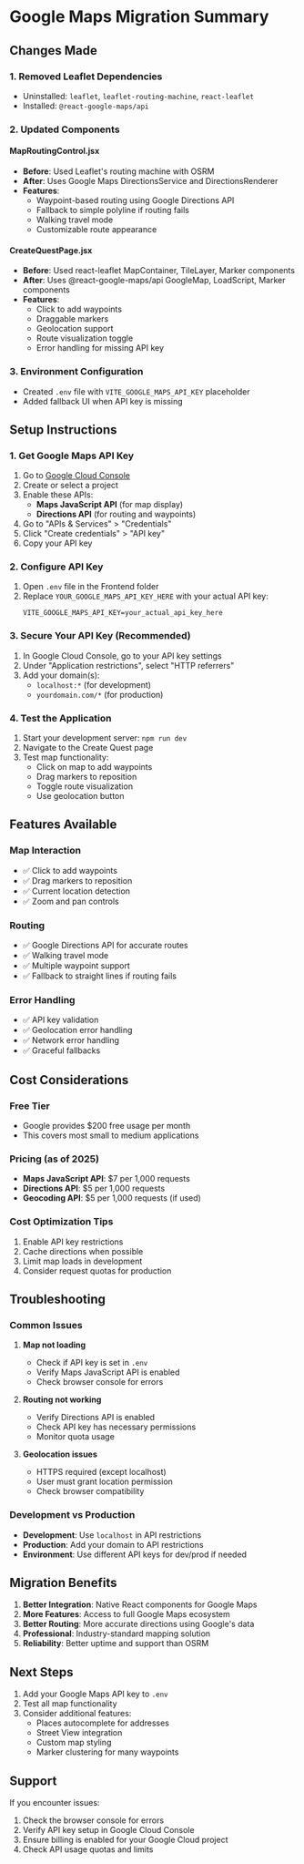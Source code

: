 # Google Maps Migration Summary

## Changes Made

### 1. Removed Leaflet Dependencies
- Uninstalled: `leaflet`, `leaflet-routing-machine`, `react-leaflet`
- Installed: `@react-google-maps/api`

### 2. Updated Components

#### MapRoutingControl.jsx
- **Before**: Used Leaflet's routing machine with OSRM
- **After**: Uses Google Maps DirectionsService and DirectionsRenderer
- **Features**:
  - Waypoint-based routing using Google Directions API
  - Fallback to simple polyline if routing fails
  - Walking travel mode
  - Customizable route appearance

#### CreateQuestPage.jsx
- **Before**: Used react-leaflet MapContainer, TileLayer, Marker components
- **After**: Uses @react-google-maps/api GoogleMap, LoadScript, Marker components
- **Features**:
  - Click to add waypoints
  - Draggable markers
  - Geolocation support
  - Route visualization toggle
  - Error handling for missing API key

### 3. Environment Configuration
- Created `.env` file with `VITE_GOOGLE_MAPS_API_KEY` placeholder
- Added fallback UI when API key is missing

## Setup Instructions

### 1. Get Google Maps API Key
1. Go to [Google Cloud Console](https://console.cloud.google.com/)
2. Create or select a project
3. Enable these APIs:
   - **Maps JavaScript API** (for map display)
   - **Directions API** (for routing and waypoints)
4. Go to "APIs & Services" > "Credentials"
5. Click "Create credentials" > "API key"
6. Copy your API key

### 2. Configure API Key
1. Open `.env` file in the Frontend folder
2. Replace `YOUR_GOOGLE_MAPS_API_KEY_HERE` with your actual API key:
   ```
   VITE_GOOGLE_MAPS_API_KEY=your_actual_api_key_here
   ```

### 3. Secure Your API Key (Recommended)
1. In Google Cloud Console, go to your API key settings
2. Under "Application restrictions", select "HTTP referrers"
3. Add your domain(s):
   - `localhost:*` (for development)
   - `yourdomain.com/*` (for production)

### 4. Test the Application
1. Start your development server: `npm run dev`
2. Navigate to the Create Quest page
3. Test map functionality:
   - Click on map to add waypoints
   - Drag markers to reposition
   - Toggle route visualization
   - Use geolocation button

## Features Available

### Map Interaction
- ✅ Click to add waypoints
- ✅ Drag markers to reposition
- ✅ Current location detection
- ✅ Zoom and pan controls

### Routing
- ✅ Google Directions API for accurate routes
- ✅ Walking travel mode
- ✅ Multiple waypoint support
- ✅ Fallback to straight lines if routing fails

### Error Handling
- ✅ API key validation
- ✅ Geolocation error handling
- ✅ Network error handling
- ✅ Graceful fallbacks

## Cost Considerations

### Free Tier
- Google provides $200 free usage per month
- This covers most small to medium applications

### Pricing (as of 2025)
- **Maps JavaScript API**: $7 per 1,000 requests
- **Directions API**: $5 per 1,000 requests
- **Geocoding API**: $5 per 1,000 requests (if used)

### Cost Optimization Tips
1. Enable API key restrictions
2. Cache directions when possible
3. Limit map loads in development
4. Consider request quotas for production

## Troubleshooting

### Common Issues

1. **Map not loading**
   - Check if API key is set in `.env`
   - Verify Maps JavaScript API is enabled
   - Check browser console for errors

2. **Routing not working**
   - Verify Directions API is enabled
   - Check API key has necessary permissions
   - Monitor quota usage

3. **Geolocation issues**
   - HTTPS required (except localhost)
   - User must grant location permission
   - Check browser compatibility

### Development vs Production
- **Development**: Use `localhost` in API restrictions
- **Production**: Add your domain to API restrictions
- **Environment**: Use different API keys for dev/prod if needed

## Migration Benefits

1. **Better Integration**: Native React components for Google Maps
2. **More Features**: Access to full Google Maps ecosystem
3. **Better Routing**: More accurate directions using Google's data
4. **Professional**: Industry-standard mapping solution
5. **Reliability**: Better uptime and support than OSRM

## Next Steps

1. Add your Google Maps API key to `.env`
2. Test all map functionality
3. Consider additional features:
   - Places autocomplete for addresses
   - Street View integration
   - Custom map styling
   - Marker clustering for many waypoints

## Support

If you encounter issues:
1. Check the browser console for errors
2. Verify API key setup in Google Cloud Console
3. Ensure billing is enabled for your Google Cloud project
4. Check API usage quotas and limits
